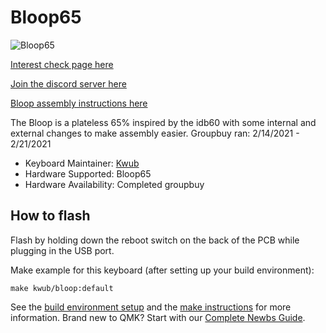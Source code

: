 # Bloop65
![Bloop65](https://imgur.com/WH56BIuh.png)

[Interest check page here](https://geekhack.org/index.php?topic=110483.0)

[Join the discord server here](https://discord.gg/XXw8fu7F8M)

[Bloop assembly instructions here](https://imgur.com/gallery/iTgFU17)

The Bloop is a plateless 65% inspired by the idb60 with some internal and external changes to make assembly easier.
Groupbuy ran: 2/14/2021 - 2/21/2021

* Keyboard Maintainer: [Kwub](https://github.com/Kwub)
* Hardware Supported: Bloop65
* Hardware Availability: Completed groupbuy

## How to flash
Flash by holding down the reboot switch on the back of the PCB while plugging in the USB port. 

Make example for this keyboard (after setting up your build environment):

    make kwub/bloop:default

See the [build environment setup](https://docs.qmk.fm/#/getting_started_build_tools) and the [make instructions](https://docs.qmk.fm/#/getting_started_make_guide) for more information. Brand new to QMK? Start with our [Complete Newbs Guide](https://docs.qmk.fm/#/newbs).
